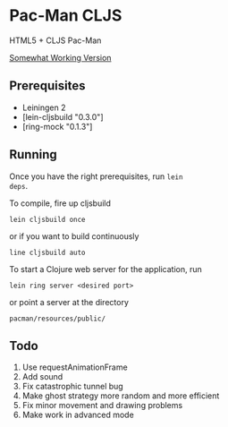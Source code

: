 # Pac-Man CLJS

HTML5 + CLJS Pac-Man

[Somewhat Working Version](http://pacman.edgemon.org)

## Prerequisites

* Leiningen 2
* [lein-cljsbuild "0.3.0"]
* [ring-mock "0.1.3"]


## Running

Once you have the right prerequisites, run <code>lein deps</code>. 

To compile, fire up cljsbuild

	lein cljsbuild once

or if you want to build continuously 

	line cljsbuild auto 

To start a Clojure web server for the application, run

    lein ring server <desired port>
   
or point a server at the directory

	pacman/resources/public/

## Todo
1. Use requestAnimationFrame
2. Add sound
3. Fix catastrophic tunnel bug
4. Make ghost strategy more random and more efficient
5. Fix minor movement and drawing problems
6. Make work in advanced mode

